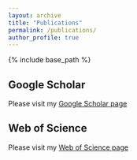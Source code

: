 ```yaml
---
layout: archive
title: "Publications"
permalink: /publications/
author_profile: true
---
```


{% include base_path %}

## Google Scholar

Please visit my [Google Scholar page](https://scholar.google.com/citations?hl=en&user=vuuzcpMAAAAJ&view_op=list_works&sortby=pubdate)

## Web of Science

Please visit my [Web of Science page](https://www.webofscience.com/wos/author/record/KRP-6920-2024)
